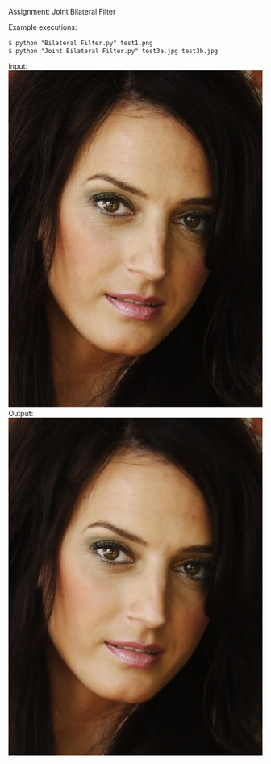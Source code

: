 Assignment: Joint Bilateral Filter

Example executions: 

```
$ python "Bilateral Filter.py" test1.png
$ python "Joint Bilateral Filter.py" test3a.jpg test3b.jpg
```
Input:
<img src="https://github.com/losborne24/Joint-Bilateral-Filter/blob/master/images/test2.png">
Output:
<img src="https://github.com/losborne24/Joint-Bilateral-Filter/blob/master/images/test2_output2.png">
